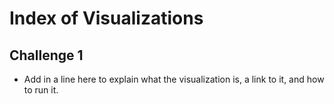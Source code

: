 # Index of Visualizations

## Challenge 1
* Add in a line here to explain what the visualization is, a link to it, and how to run it.
